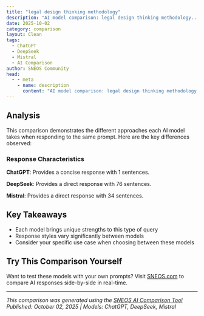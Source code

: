 ```yaml
---
title: "legal design thinking methodology"
description: "AI model comparison: legal design thinking methodology..."
date: 2025-10-02
category: comparison
layout: Clean
tags:
  - ChatGPT
  - DeepSeek
  - Mistral
  - AI Comparison
author: SNEOS Community
head:
  - - meta
    - name: description
      content: "AI model comparison: legal design thinking methodology..."
---
```


<ChatComparison
  title="legal design thinking methodology"
  prompt="legal design thinking methodology"
  :responses='{
    "ChatGPT": "Legal design thinking is an innovative approach that combines law and design thinking principles to improve legal services, products, and user experiences within the legal field. This methodology focuses on understanding users’ needs, fostering collaboration, and creating solutions that are user-centered. Here’s an overview of the legal design thinking methodology:\n\n### Phases of Legal Design Thinking\n\n1. **Empathize**:\n   - **Understanding Users**: Engage with users (clients, lawyers, non-lawyers) to understand their experiences, needs, and pain points regarding legal services.\n   - **Interviews and Observations**: Conduct interviews, surveys, and observations to gather qualitative data about users’ interactions with legal systems and documents.\n\n2. **Define**:\n   - **Problem Statement**: Synthesize the insights gathered during the empathize phase to articulate the core problems users face.\n   - **User Personas**: Create detailed user personas to represent different segments of users and their specific legal needs and challenges.\n\n3. **Ideate**:\n   - **Brainstorming Solutions**: Generate a wide range of ideas and potential solutions to address the identified problems. This phase encourages creativity and open-mindedness.\n   - **Collaboration**: Involve multidisciplinary teams, including legal experts, designers, technologists, and users, to explore diverse perspectives.\n\n4. **Prototype**:\n   - **Create Models**: Develop low-fidelity prototypes of potential solutions, such as legal documents, interfaces, or processes. These should be tangible representations to test ideas.\n   - **Iterative Development**: Emphasize quick iterations on prototypes to refine ideas based on feedback from users and stakeholders.\n\n5. **Test**:\n   - **User Feedback**: Present prototypes to users, gather feedback, and observe their interactions with the prototypes. Understand what works and what doesn’t.\n   - **Refinement**: Use feedback to iterate on the design and improve the solutions. This step may involve several rounds of testing and modifications.\n\n6. **Implement**:\n   - **Roll Out Solutions**: Once a solution has been refined and validated through user testing, implement it in a real-world context.\n   - **Monitor and Iterate**: After implementation, continue to monitor how the solution performs and gather feedback for future iterations or enhancements.\n\n### Principles of Legal Design Thinking\n\n- **User-Centric Focus**: Always prioritize the needs and experiences of users throughout the process.\n- **Collaboration Across Disciplines**: Encourage a collaborative atmosphere involving various stakeholders, including lawyers, clients, designers, and technologists.\n- **Visual Communication**: Utilize visual tools and methods to clarify concepts, enhance understanding, and engage users.\n- **Iterative Process**: Accept that legal design is an iterative process where continuous improvement is vital based on user feedback.\n- **Accessibility and Clarity**: Strive to make legal information and processes more accessible and understandable to users.\n\n### Applications of Legal Design Thinking\n\n- **Document Design**: Revamping legal documents (such as contracts and agreements) to be clearer and more user-friendly.\n- **Legal Technology**: Developing user-friendly legal tech products that enhance access to legal services.\n- **Client Experience**: Improving the overall experience of clients interacting with legal firms and services.\n- **Legal Education**: Innovating teaching methodologies to make legal education more relevant and engaging for students.\n\nIn summary, legal design thinking is an effective approach to creating user-centered legal services and solutions. By applying design thinking principles to the legal sector, legal professionals can enhance accessibility, clarity, and efficiency in how legal services are delivered and experienced.",
    "DeepSeek": "Of course. Here is a comprehensive overview of **Legal Design Thinking Methodology**.\n\n### What is Legal Design Thinking?\n\nLegal Design Thinking is a human-centered, creative, and collaborative approach to solving legal problems and improving legal services. It applies the principles and processes of traditional design thinking (empathize, define, ideate, prototype, test) specifically to the legal domain.\n\nThe core philosophy is simple: **The legal system should work for people.** It moves the focus from purely legal correctness to **user experience and usability**. The goal is to make legal information, processes, documents, and services more accessible, understandable, and effective for everyone involved\u2014clients, citizens, employees, and even lawyers themselves.\n\n---\n\n### The Core Principles of Legal Design Thinking\n\n1.  **Human-Centered:** Start with the needs, behaviors, and emotions of the end-user (e.g., the client, the employee, the citizen). It\u0027s not about what is easiest for the legal system, but what works best for the person interacting with it.\n2.  **Collaborative:** Breaks down silos. It brings together lawyers with designers, technologists, and the users themselves to co-create solutions.\n3.  **Iterative:** Embraces experimentation and learning from failure. Solutions are not perfect on the first try; they are prototyped, tested, and refined based on real feedback.\n4.  **Visual \u0026 Tangible:** Uses visualization tools like diagrams, icons, and prototypes to make abstract legal concepts concrete and easier to understand.\n5.  **Action-Oriented:** Focuses on creating practical, tangible solutions rather than just theorizing about problems.\n\n---\n\n### The Legal Design Thinking Process (The Double Diamond Model)\n\nA common framework used is the **Double Diamond**, which visually represents the process of diverging (exploring the problem broadly) and converging (focusing on a specific solution).\n\n\n\n#### **DIAMOND 1: PROBLEM SPACE - Discovering the Right Problem**\n\n**Phase 1: EMPATHIZE (Discover)**\n*   **Goal:** To understand the user\u0027s experience, pain points, and underlying needs.\n*   **Activities:**\n    *   **User Interviews:** Conducting in-depth, open-ended conversations with clients, customers, or employees.\n    *   **Shadowing:** Observing users as they interact with a legal process (e.g., filling out a form, using a legal app).\n    *   **Journey Mapping:** Visually plotting out every step a user takes in a legal process, noting their thoughts and feelings at each stage.\n    *   **\u0022Day in the Life\u0022 Studies:** Understanding the user\u0027s broader context.\n\n**Phase 2: DEFINE (Synthesize)**\n*   **Goal:** To synthesize the research findings and define the core problem in a human-centered way.\n*   **Activities:**\n    *   **Affinity Mapping:** Grouping insights from the Empathize phase into themes.\n    *   **Persona Creation:** Developing fictional, archetypical users that represent the key user groups.\n    *   **Point-of-View (POV) Statement:** Framing the problem as a clear, actionable statement. (e.g., \u0022A new tenant, Maria, needs a way to easily understand her lease obligations because she is afraid of accidentally violating a clause and losing her deposit.\u0022)\n\n---\n\n#### **DIAMOND 2: SOLUTION SPACE - Developing the Right Solution**\n\n**Phase 3: IDEATE (Develop)**\n*   **Goal:** To generate a wide range of potential solutions without judgment.\n*   **Activities:**\n    *   **Brainstorming:** Generating as many ideas as possible.\n    *   **\u0022How Might We...?\u0022 (HMW) Questions:** Framing the POV statement as questions to spark ideas. (e.g., \u0022How might we turn the lease agreement into a simple checklist?\u0022)\n    *   **Sketching:** Quickly drawing out ideas to make them tangible.\n\n**Phase 4: PROTOTYPE (Deliver)**\n*   **Goal:** To build simple, low-fidelity versions of the best ideas to make them testable.\n*   **Activities:**\n    *   **Paper Prototypes:** Hand-drawn versions of a new document or app interface.\n    *   **Clickable Mockups:** Using tools like Figma or Adobe XD to create a simulated digital experience.\n    *   **Role-Playing:** Acting out a new client onboarding process or a mediation session.\n    *   **Drafting a \u0022Re-designed\u0022 Document:** Creating a new version of a contract or notice with visual aids and plain language.\n\n**Phase 5: TEST**\n*   **Goal:** To get real user feedback on the prototypes to learn and improve.\n*   **Activities:**\n    *   **User Testing:** Asking target users to interact with the prototype while observing and asking questions.\n    *   **A/B Testing:** Testing two different versions of a webpage or document to see which one performs better.\n*   **Crucially:** The insights from the Test phase are used to **refine the prototype** (iterating back to Phase 4) or may even reveal that you need to **redefine the problem** (iterating back to Phase 2).\n\n---\n\n### Examples of Legal Design Thinking in Action\n\n*   **Redesigned Contracts:** Transforming a dense, 20-page Terms of Service into a visual, layered document with icons, summaries, and a clear table of contents. (e.g., The Visual GDPR, Saldo Finance\u0027s loan agreements).\n*   **Improved Legal Notices:** Making court forms, privacy policies, or eviction notices easier to understand by using plain language, clear headings, and visual flowcharts.\n*   **Service Design for Law Firms:** Streamlining the client intake process with a user-friendly website, clear pricing, and automated appointment scheduling.\n*   **Legal Chatbots \u0026 Apps:** Designing tools that help users understand their rights, draft simple documents, or navigate a legal process step-by-step.\n*   **Workplace Training:** Creating interactive and engaging training modules on topics like compliance and ethics, rather than relying on boring slide decks.\n\n---\n\n### Benefits and Challenges\n\n**Benefits:**\n*   **Increased User Comprehension \u0026 Satisfaction:** Clients and users feel more empowered and less anxious.\n*   **Improved Compliance:** When people understand the rules, they are more likely to follow them.\n*   **Efficiency Gains:** Streamlined processes save time for both the user and the legal provider.\n*   **Innovation \u0026 Competitive Advantage:** Law firms and legal departments that adopt this approach differentiate themselves.\n*   **Better Access to Justice:** Makes the legal system less intimidating and more navigable for non-lawyers.\n\n**Challenges:**\n*   **Cultural Resistance:** Lawyers are trained to be risk-averse and precise; the \u0022fail fast\u0022 mentality of design thinking can be uncomfortable.\n*   **Time \u0026 Resource Intensive:** The process requires an upfront investment of time for research and iteration.\n*   **Perceived \u0022Dumbing Down\u0022:** Some may view simplification as a loss of necessary legal nuance (a key skill is simplifying without compromising legal integrity).\n\nIn summary, Legal Design Thinking is a powerful mindset and toolkit for making law more human. It\u0027s not about replacing legal expertise, but about enhancing it with a deep focus on the people the law is meant to serve.",
    "Mistral": "Legal Design Thinking is a methodology that combines the principles of design thinking with legal practice to create more user-centric, innovative, and effective legal services and solutions. Here\u0027s a step-by-step outline of the Legal Design Thinking methodology:\n\n1. **Empathize:**\n   - Understand the needs, challenges, and context of the users (clients, citizens, or legal professionals).\n   - Conduct interviews, observations, and research to gather insights.\n   - Develop empathy maps to summarize and synthesize your findings.\n\n2. **Define:**\n   - Clearly articulate the problem you\u0027re trying to solve.\n   - Create a problem statement that is human-centered and focused on the user\u0027s needs.\n   - Collaborate with a diverse team to ensure a holistic understanding of the problem.\n\n3. **Ideate:**\n   - Brainstorm a wide range of potential solutions.\n   - Encourage wild ideas and build on the ideas of others.\n   - Use techniques like the \u00225 Whys,\u0022 \u0022How Might We,\u0022 or \u0022SCAMPER\u0022 to generate innovative ideas.\n\n4. **Prototype:**\n   - Create low-fidelity, tangible representations of your ideas.\n   - In the legal context, prototypes could be drafts of legal documents, mock-ups of legal apps, or role-plays of legal processes.\n   - Focus on the key features and user experience, rather than perfection.\n\n5. **Test:**\n   - Share your prototypes with users and gather feedback.\n   - Identify what works and what doesn\u0027t, and iterate on your designs.\n   - Use tools like usability testing, A/B testing, or pilot programs to evaluate your solutions.\n\n6. **Implement:**\n   - Based on testing results, develop and launch the final solution.\n   - Create a plan for implementation, monitoring, and continuous improvement.\n   - Consider the ethical, regulatory, and practical implications of your solution.\n\n7. **Evaluate:**\n   - Assess the impact and effectiveness of your solution.\n   - Use metrics and key performance indicators (KPIs) to measure success.\n   - Gather user feedback and data to inform future improvements and iterations.\n\nThroughout the process, Legal Design Thinking encourages:\n\n- Collaboration and co-creation with users, stakeholders, and multidisciplinary teams.\n- A focus on user experience, accessibility, and inclusivity.\n- Visual thinking and communication to make complex legal concepts more understandable.\n- Experimentation, iteration, and continuous learning.\n- A human-centered approach that prioritizes the needs and experiences of users."
  }'
  published-date="03:10"
/>

## Analysis

This comparison demonstrates the different approaches each AI model takes when responding to the same prompt. Here are the key differences observed:

### Response Characteristics

**ChatGPT**: Provides a concise response with 1 sentences. 

**DeepSeek**: Provides a direct response with 76 sentences. 

**Mistral**: Provides a direct response with 34 sentences. 

## Key Takeaways

- Each model brings unique strengths to this type of query
- Response styles vary significantly between models
- Consider your specific use case when choosing between these models

## Try This Comparison Yourself

Want to test these models with your own prompts? Visit [SNEOS.com](https://sneos.com) to compare AI responses side-by-side in real-time.

---

*This comparison was generated using the [SNEOS AI Comparison Tool](https://sneos.com)*
*Published: October 02, 2025 | Models: ChatGPT, DeepSeek, Mistral*
